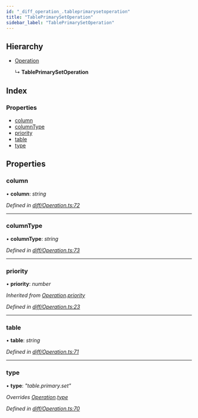 ```yaml
---
id: "_diff_operation_.tableprimarysetoperation"
title: "TablePrimarySetOperation"
sidebar_label: "TablePrimarySetOperation"
---
```


## Hierarchy

* [Operation](_diff_operation_.operation.md)

  ↳ **TablePrimarySetOperation**

## Index

### Properties

* [column](_diff_operation_.tableprimarysetoperation.md#column)
* [columnType](_diff_operation_.tableprimarysetoperation.md#columntype)
* [priority](_diff_operation_.tableprimarysetoperation.md#priority)
* [table](_diff_operation_.tableprimarysetoperation.md#table)
* [type](_diff_operation_.tableprimarysetoperation.md#type)

## Properties

###  column

• **column**: *string*

*Defined in [diff/Operation.ts:72](https://github.com/aerogear/graphback/blob/bc616b51/packages/graphql-migrations/src/diff/Operation.ts#L72)*

___

###  columnType

• **columnType**: *string*

*Defined in [diff/Operation.ts:73](https://github.com/aerogear/graphback/blob/bc616b51/packages/graphql-migrations/src/diff/Operation.ts#L73)*

___

###  priority

• **priority**: *number*

*Inherited from [Operation](_diff_operation_.operation.md).[priority](_diff_operation_.operation.md#priority)*

*Defined in [diff/Operation.ts:23](https://github.com/aerogear/graphback/blob/bc616b51/packages/graphql-migrations/src/diff/Operation.ts#L23)*

___

###  table

• **table**: *string*

*Defined in [diff/Operation.ts:71](https://github.com/aerogear/graphback/blob/bc616b51/packages/graphql-migrations/src/diff/Operation.ts#L71)*

___

###  type

• **type**: *"table.primary.set"*

*Overrides [Operation](_diff_operation_.operation.md).[type](_diff_operation_.operation.md#type)*

*Defined in [diff/Operation.ts:70](https://github.com/aerogear/graphback/blob/bc616b51/packages/graphql-migrations/src/diff/Operation.ts#L70)*
